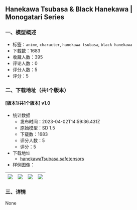 ## Hanekawa Tsubasa & Black Hanekawa | Monogatari Series
### 一、模型概述

- 标签：`anime`, `character`, `hanekawa tsubasa`, `black hanekawa`
- 下载数：1683
- 收藏人数：395
- 评论人数：0
- 评分人数：5
- 评分：5

### 二、下载地址（共1个版本）

#### [版本1/共1个版本] v1.0

- 统计数据
  - 发布时间：2023-04-02T14:59:36.431Z
  - 原始模型：SD 1.5
  - 下载数：1683
  - 评分人数：5
  - 评分：5
- 下载地址
  - [hanekawaTsubasa.safetensors](https://civitai.com/api/download/models/33791)
- 样例图像：

| <img src="https://image.civitai.com/xG1nkqKTMzGDvpLrqFT7WA/5edf4b8b-1894-4d77-5c0d-b9c5bc52f400/width=450/385501.jpeg" /> | <img src="https://image.civitai.com/xG1nkqKTMzGDvpLrqFT7WA/03e1ff1f-7e8c-4c51-413b-9b7376a75100/width=450/385505.jpeg" /> | <img src="https://image.civitai.com/xG1nkqKTMzGDvpLrqFT7WA/68ce60f2-6aee-45ec-ef99-2811d74c3200/width=450/385504.jpeg" /> | <img src="https://image.civitai.com/xG1nkqKTMzGDvpLrqFT7WA/0f63e546-aac6-4890-6df3-286ee46c7200/width=450/385503.jpeg" /> |
| ---- | ---- | ---- | ---- |


### 三、详情
None